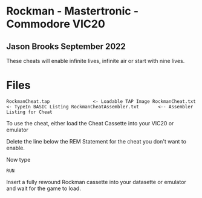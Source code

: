 # Rockman - Mastertronic - Commodore VIC20

## Jason Brooks September 2022

These cheats will enable infinite lives, infinite air or start with nine lives.

# Files

`
RockmanCheat.tap				<- Loadable TAP Image
RockmanCheat.txt				<- TypeIn BASIC Listing
RockmanCheatAssembler.txt		<-- Assembler Listing for Cheat 
`

To use the cheat, either load the Cheat Cassette into your VIC20 or emulator

Delete the line below the REM Statement for the cheat you don't want to enable.

Now type

`RUN`

Insert a fully rewound Rockman cassette into your datasette or emulator and wait for the game to load.

